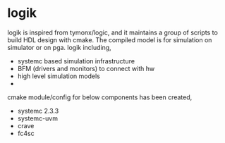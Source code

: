# logik
logik is inspired from tymonx/logic, and it maintains a group of scripts to build HDL design with cmake. The compiled model is for simulation on simulator or on pga.
logik including,
- systemc based simulation infrastructure 
- BFM (drivers and monitors) to connect with hw
- high level simulation models
- 
cmake module/config for below components has been created,
- systemc 2.3.3
- systemc-uvm
- crave
- fc4sc
